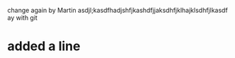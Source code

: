 change again by Martin
asdjl;kasdfhadjshfjkashdfjjaksdhfjklhajklsdhfjlkasdf ay with git
# added a line

